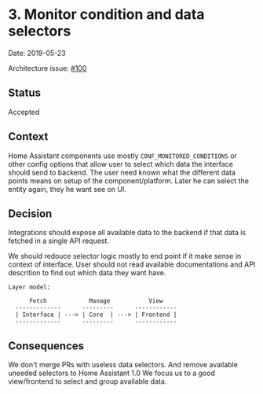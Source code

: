 # 3. Monitor condition and data selectors

Date: 2019-05-23

Architecture issue: [#100](https://github.com/home-assistant/architecture/issues/100)

## Status

Accepted

## Context

Home Assistant components use mostly `CONF_MONITORED_CONDITIONS` or other config options that allow user to select which data the interface should send to backend. The user need known what the different data points means on setup of the component/platform. Later he can select the entity again, they he want see on UI.

## Decision

Integrations should expose all available data to the backend if that data is fetched in a single API request.

We should redouce selector logic mostly to end point if it make sense in context of interface. User should not read available documentations and API descrition to find out which data they want have.

```
Layer model:

      Fetch            Manage           View
  -------------      ---------      ------------
  | Interface | ---> | Core  | ---> | Frontend |
  -------------      ---------      ------------
```

## Consequences

We don't merge PRs with useless data selectors. And remove available uneeded selectors to Home Assistant 1.0
We focus us to a good view/frontend to select and group available data.
